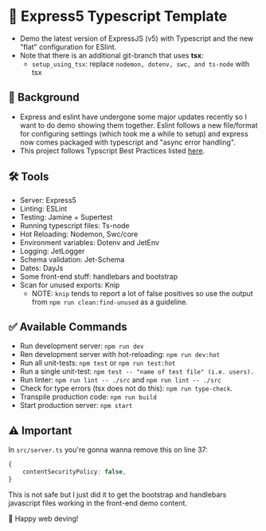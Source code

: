 # 🚀 Express5 Typescript Template
- Demo the latest version of ExpressJS (v5) with Typescript and the new "flat" configuration for ESlint.
- Note that there is an additional git-branch that uses **tsx**:
  - `setup_using_tsx`: replace `nodemon, dotenv, swc, and ts-node` with tsx


## 📁 Background
- Express and eslint have undergone some major updates recently so I want to do demo showing them together. Eslint follows a new file/format for configuring settings (which took me a while to setup) and express now comes packaged with typescript and "async error handling".
- This project follows Typscript Best Practices listed <a href="https://github.com/seanpmaxwell/Typescript-Best-Practices">here</a>.


## 🛠️ Tools
- Server: Express5
- Linting: ESLint
- Testing: Jamine + Supertest
- Running typescript files: Ts-node
- Hot Reloading: Nodemon, Swc/core
- Environment variables: Dotenv and JetEnv
- Logging: JetLogger
- Schema validation: Jet-Schema
- Dates: DayJs
- Some front-end stuff: handlebars and bootstrap
- Scan for unused exports: Knip
  - NOTE: `knip` tends to report a lot of false positives so use the output from `npm run clean:find-unused` as a guideline. 


## ✅ Available Commands
- Run development server: `npm run dev`
- Ren development server with hot-reloading: `npm run dev:hot`
- Run all unit-tests: `npm test` or `npm run test:hot`
- Run a single unit-test: `npm test -- "name of test file" (i.e. users).`
- Run linter: `npm run lint -- ./src` and `npm run lint -- ./src`
- Check for type errors (tsx does not do this): `npm run type-check`.
- Transpile production code: `npm run build`
- Start production server: `npm start`


## ⚠️ Important

In `src/server.ts` you're gonna wanna remove this on line 37:
```typescript
{
    contentSecurityPolicy: false,
}
```

This is not safe but I just did it to get the bootstrap and handlebars javascript files working in the front-end demo content.


🎉 Happy web deving!
